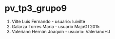 # pv_tp3_grupo9
1. Vilte Luis Fernando - usuario: luivilte
2. Galarza Torres Maria - usuario MajoGT2015
3. Valeriano Hernán Joaquín - usuario: ValerianoHJ